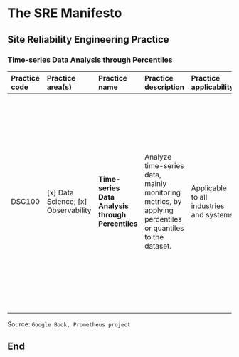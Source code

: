 # The SRE Manifesto

## Site Reliability Engineering Practice

### Time-series Data Analysis through Percentiles

| **Practice code** | **Practice area(s)** | **Practice name** | **Practice description** | **Practice applicability** | **Practice technology(ies)** | **Implementation steps** |
|:--------|:-----------------|:---------------------|:--------------------------------------------|:--------------------|:-------------------|:------------------------------|
| DSC100 | [x] Data Science; [x] Observability | **Time-series Data Analysis through Percentiles** | Analyze time-series data, mainly monitoring metrics, by applying percentiles or quantiles to the dataset. | Applicable to all industries and systems | Time-series DB based monitoring systems like Prometheus | 1. Collect monitoring metric data points as a time-series dataset; 2. Analyze the series by applying percentile or quantile methods; 3. Calculate the relevant percentiles or quantiles (preferable based on an SLO) to uncover outliers; 4. Isolate outliers to see if they are errors or problems. |
| | | | | | | |

Source: `Google Book, Prometheus project`

## End
